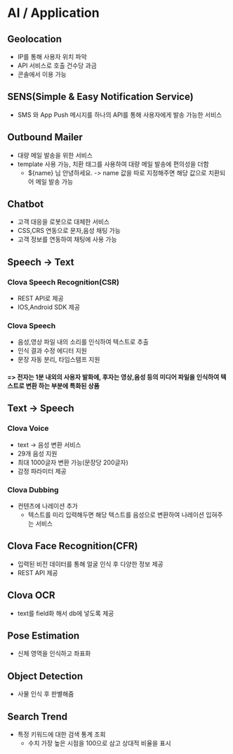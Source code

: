 # AI / Application

## Geolocation

- IP를 통해 사용자 위치 파악
- API 서비스로 호출 건수당 과금
- 콘솔에서 이용 가능

## SENS(Simple & Easy Notification Service)

- SMS 와 App Push 메시지를 하나의  API를 통해 사용자에게 발송 가능한 서비스

## Outbound Mailer

- 대량 메일 발송을 위한 서비스
- template 사용 가능, 치환 태그를 사용하여 대량 메일 발송에 편의성을 더함
  - ${name} 님 안녕하세요. ->  name 값을 따로 지정해주면 해당 값으로 치환되어 메일 발송 가능

## Chatbot

- 고객 대응을 로봇으로 대체한 서비스
- CSS,CRS 연동으로 문자,음성 채팅 가능
- 고객 정보를 연동하여 채팅에 사용 가능

## Speech -> Text

### Clova Speech Recognition(CSR)

- REST API로 제공
- IOS,Android SDK 제공

### Clova Speech

- 음성,영상 파일 내의 소리를 인식하여 텍스트로 추출
- 인식 결과 수정 에디터 지원
- 문장 자동 분리, 타임스탬프 지원 

#### => 전자는 1분 내외의 사용자 발화에, 후자는 영상,음성 등의 미디어 파일을 인식하여 텍스트로 변환 하는 부분에 특화된 상품

## Text -> Speech

### Clova Voice

- text -> 음성 변환 서비스
- 29개 음성 지원
- 최대 1000글자 변환 가능(문장당 200글자)
- 감정 파라미터 제공

### Clova Dubbing

- 컨텐츠에 나레이션 추가
  - 텍스트를 미리 입력해두면 해당 텍스트를 음성으로 변환하여 나레이션 입혀주는 서비스

## Clova Face Recognition(CFR)

- 입력된 비전 데이터를 통해 얼굴 인식 후 다양한 정보 제공
- REST API 제공

## Clova OCR

- text를 field화 해서 db에 넣도록 제공

## Pose Estimation

- 신체 영역을 인식하고 좌표화

## Object Detection

- 사물 인식 후 판별해줌

## Search Trend

- 특정 키워드에 대한 검색 통계 조회
  - 수치 가장 높은 시점을 100으로 삼고 상대적 비율을 표시

